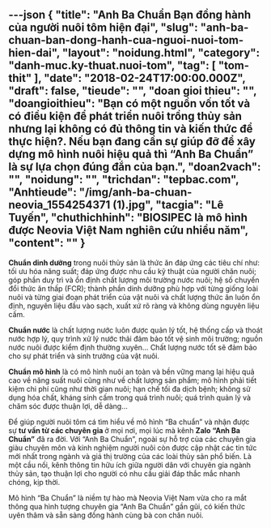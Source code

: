 ---json
{
    "title": "Anh Ba Chuẩn Bạn đồng hành của người nuôi tôm hiện đại",
    "slug": "anh-ba-chuan-ban-dong-hanh-cua-nguoi-nuoi-tom-hien-dai",
    "layout": "noidung.html",
    "category": "danh-muc.ky-thuat.nuoi-tom",
    "tag": [
        "tom-thit"
    ],
    "date": "2018-02-24T17:00:00.000Z",
    "draft": false,
    "tieude": "",
    "doan gioi thieu": "",
    "doangioithieu": "Bạn có một nguồn vốn tốt và có điều kiện để phát triển nuôi trồng thủy sản nhưng lại không có đủ thông tin và kiến thức để thực hiện?. Nếu bạn đang cần sự giúp đỡ để xây dựng mô hình nuôi hiệu quả thì “Anh Ba Chuẩn” là sự lựa chọn đúng đắn của bạn.",
    "doan2vach": "",
    "noidung": "",
    "trichdan": "tepbac.com",
    "Anhtieude": "/img/anh-ba-chuan-neovia_1554254371 (1).jpg",
    "tacgia": "Lê Tuyến",
    "chuthichhinh": "BIOSIPEC là mô hình được Neovia Việt Nam nghiên cứu nhiều năm",
    "__content__": ""
}
---
<p><strong>Chuẩn dinh dưỡng</strong>&nbsp;trong nu&ocirc;i thủy sản l&agrave; thức ăn đ&aacute;p ứng c&aacute;c ti&ecirc;u ch&iacute; như: tối ưu h&oacute;a năng suất; đ&aacute;p ứng được nhu cầu kỹ thuật của người chăn nu&ocirc;i; g&oacute;p phần duy tr&igrave; v&agrave; ổn định chất lượng m&ocirc;i trường nước nu&ocirc;i; hệ số chuyển đổi thức ăn thấp (FCR); th&agrave;nh phần dinh dưỡng ph&ugrave; hợp với từng giống lo&agrave;i nu&ocirc;i v&agrave; từng giai đoạn ph&aacute;t triển của vật nu&ocirc;i v&agrave; chất lượng thức ăn lu&ocirc;n ổn định, nguy&ecirc;n liệu đầu v&agrave;o sạch, xuất xứ r&otilde; r&agrave;ng v&agrave; kh&ocirc;ng d&ugrave;ng nguy&ecirc;n liệu cấm.&nbsp;</p>

<p><strong>Chuẩn nước</strong>&nbsp;l&agrave; chất lượng nước lu&ocirc;n được quản l&yacute; tốt, hệ thống cấp v&agrave; tho&aacute;t nước hợp l&yacute;, quy tr&igrave;nh xử l&yacute; nước thải đảm bảo tốt vệ sinh m&ocirc;i trường; nguồn nước nu&ocirc;i được kiểm định thường xuy&ecirc;n&hellip; Chất lượng nước tốt sẽ đảm bảo cho sự ph&aacute;t triển v&agrave; sinh trưởng của vật nu&ocirc;i.</p>

<p><strong>Chuẩn m&ocirc; h&igrave;nh</strong>&nbsp;l&agrave; c&oacute; m&ocirc; h&igrave;nh nu&ocirc;i an to&agrave;n v&agrave; bền vững mang lại hiệu quả cao về năng suất nu&ocirc;i cũng như về chất lượng sản phẩm; m&ocirc; h&igrave;nh phải tiết kiệm chi ph&iacute; cũng như thời gian nu&ocirc;i; hạn chế tối đa dịch bệnh; kh&ocirc;ng sử dụng h&oacute;a chất, kh&aacute;ng sinh cấm trong qu&aacute; tr&igrave;nh nu&ocirc;i; qu&aacute; tr&igrave;nh quản l&yacute; v&agrave; chăm s&oacute;c được thuận lợi, dễ d&agrave;ng&hellip;</p>

<p>Để gi&uacute;p người nu&ocirc;i t&ocirc;m c&aacute; t&igrave;m hiểu về m&ocirc; h&igrave;nh &ldquo;Ba chuẩn&rdquo; v&agrave; nhận được sự&nbsp;<strong>tư vấn từ c&aacute;c chuy&ecirc;n gia&nbsp;</strong>ở mọi nơi, mọi l&uacute;c m&agrave; k&ecirc;nh&nbsp;<strong>Zalo &ldquo;Anh Ba Chuẩn&rdquo;</strong>&nbsp;đ&atilde; ra đời. Với &ldquo;Anh Ba Chuẩn&rdquo;, ngo&agrave;i sự hỗ trợ của c&aacute;c chuy&ecirc;n gia gi&agrave;u chuy&ecirc;n m&ocirc;n v&agrave; kinh nghiệm người nu&ocirc;i c&ograve;n được cập nhật c&aacute;c tin tức mới nhất trong ng&agrave;nh v&agrave; gi&aacute; thị trường của c&aacute;c lo&agrave;i thủy sản phổ biến. L&agrave; một cầu nối, k&ecirc;nh th&ocirc;ng tin hữu &iacute;ch giữa người d&acirc;n với chuy&ecirc;n gia ng&agrave;nh thủy sản, tạo thuận lợi cho người c&oacute; nhu cầu giải đ&aacute;p thắc mắc nhanh ch&oacute;ng, kịp thời.</p>

<p>M&ocirc; h&igrave;nh &ldquo;Ba Chuẩn&rdquo; l&agrave; niềm tự h&agrave;o m&agrave; Neovia Việt Nam vừa cho ra mắt th&ocirc;ng qua h&igrave;nh tượng chuy&ecirc;n gia &ldquo;Anh Ba Chuẩn&rdquo; gần gũi, c&oacute; kiến thức uy&ecirc;n th&acirc;m v&agrave; sẵn s&agrave;ng đồng h&agrave;nh c&ugrave;ng b&agrave; con chăn nu&ocirc;i.&nbsp;</p>
